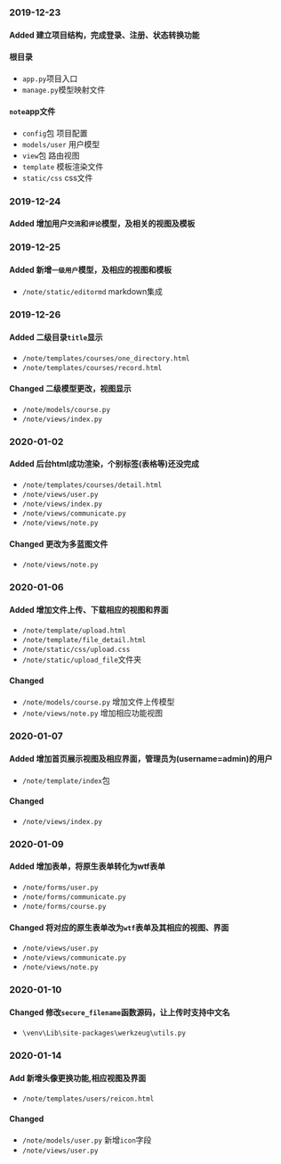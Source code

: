 ### 2019-12-23
#### Added 建立项目结构，完成登录、注册、状态转换功能

#### 根目录
* `app.py`项目入口
* `manage.py`模型映射文件

#### `note`app文件
* `config`包   项目配置
* `models/user`  用户模型
* `view`包 路由视图
* `template` 模板渲染文件
* `static/css` css文件



### 2019-12-24
#### Added 增加用户`交流`和`评论`模型，及相关的视图及模板

### 2019-12-25
#### Added 新增`一级用户`模型，及相应的视图和模板
* `/note/static/editormd`  markdown集成

### 2019-12-26
#### Added 二级目录`title`显示
* `/note/templates/courses/one_directory.html`
* `/note/templates/courses/record.html`

#### Changed  二级模型更改，视图显示
* `/note/models/course.py`
* `/note/views/index.py`


### 2020-01-02
#### Added 后台html成功渲染，个别标签(表格等)还没完成
* `/note/templates/courses/detail.html`
* `/note/views/user.py`
* `/note/views/index.py`
* `/note/views/communicate.py`
* `/note/views/note.py`

#### Changed 更改为多蓝图文件
* `/note/views/note.py`


### 2020-01-06
#### Added 增加文件上传、下载相应的视图和界面
* `/note/template/upload.html`
* `/note/template/file_detail.html`
* `/note/static/css/upload.css`
* `/note/static/upload_file`文件夹

#### Changed
* `/note/models/course.py`  增加文件上传模型
* `/note/views/note.py`  增加相应功能视图


### 2020-01-07
#### Added  增加首页展示视图及相应界面，管理员为(username=admin)的用户
* `/note/template/index`包

#### Changed
* `/note/views/index.py`


### 2020-01-09
#### Added  增加表单，将原生表单转化为wtf表单
* `/note/forms/user.py`
* `/note/forms/communicate.py`
* `/note/forms/course.py`

#### Changed 将对应的原生表单改为`wtf`表单及其相应的视图、界面
* `/note/views/user.py`
* `/note/views/communicate.py`
* `/note/views/note.py`


### 2020-01-10
#### Changed  修改`secure_filename`函数源码，让上传时支持中文名
* `\venv\Lib\site-packages\werkzeug\utils.py`


### 2020-01-14
#### Add  新增头像更换功能,相应视图及界面
* `/note/templates/users/reicon.html`

#### Changed
* `/note/models/user.py`  新增`icon`字段
* `/note/views/user.py`